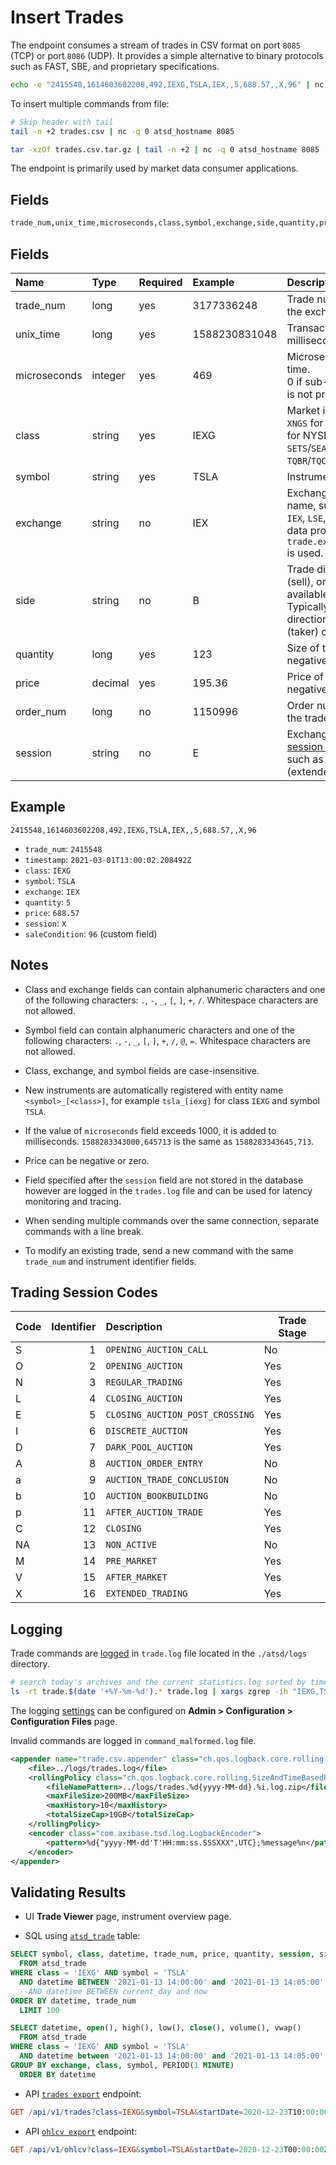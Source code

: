# Insert Trades

The endpoint consumes a stream of trades in CSV format on port `8085` (TCP) or port `8086` (UDP). It provides a simple alternative to binary protocols such as FAST, SBE, and proprietary specifications.

```bash
echo -e "2415548,1614603602208,492,IEXG,TSLA,IEX,,5,688.57,,X,96" | nc -q 0 atsd_hostname 8085
```

To insert multiple commands from file:

```bash
# Skip header with tail
tail -n +2 trades.csv | nc -q 0 atsd_hostname 8085
```

```bash
tar -xzOf trades.csv.tar.gz | tail -n +2 | nc -q 0 atsd_hostname 8085
```

The endpoint is primarily used by market data consumer applications.

## Fields

```bash
trade_num,unix_time,microseconds,class,symbol,exchange,side,quantity,price,order_num[,session][,field-1,..field-N]
```

## Fields

|Name|Type|Required|Example|Description|
|:---|:---|:---|:---|:---|
|trade_num|long|yes|3177336248| Trade number assigned by the exchange.|
|unix_time|long|yes|1588230831048| Transaction time in Unix milliseconds.|
|microseconds|integer|yes|469| Microsecond part of the trade time. <br>0 if sub-millisecond precision is not provided by data feed.|
|class|string|yes|IEXG| Market identifier [code](https://www.iso20022.org/market-identifier-codes) such as `XNGS` for NASDAQ, `XNYS`/`ARCX` for NYSE, `IEXG` for IEX, `SETS`/`SEAQ`/`IOB` for LSE, or `TQBR`/`TQCB`/`CETS` for MOEX. |
|symbol|string|yes|TSLA| Instrument symbol.|
|exchange|string|no|IEX| Exchange or trading venue name, such as `NASDAQ`, `NYSE`, `IEX`, `LSE`, `MOEX`, or a market data provider name. If empty, `trade.exchange.default.value` is used.|
|side|string|no|B| Trade direction: `B` (buy), `S` (sell), or empty, if not available in the data feed. Typically based on the direction of the initiating (taker) order.|
|quantity|long|yes|123| Size of the trade. Non-negative.|
|price|decimal|yes|195.36| Price of the trade. Can be negative.|
|order_num|long|no|1150996| Order number which initiated the trade (taker).|
|session|string|no|E| Exchange-specific [trading session and auction code](#trading-session-codes), such as `N` (normal) or `X` (extended).|

## Example

```ls
2415548,1614603602208,492,IEXG,TSLA,IEX,,5,688.57,,X,96
```

* `trade_num`: `2415548`
* `timestamp`: `2021-03-01T13:00:02.208492Z`
* `class`: `IEXG`
* `symbol`: `TSLA`
* `exchange`: `IEX`
* `quantity`: `5`
* `price`: `688.57`
* `session`: `X`
* `saleCondition`: `96` (custom field)

## Notes

* Class and exchange fields can contain alphanumeric characters and one of the following characters: `.`, `-`, `_`, `[`, `]`, `+`, `/`. Whitespace characters are not allowed.

* Symbol field can contain alphanumeric characters and one of the following characters: `.`, `-`, `_`, `[`, `]`, `+`, `/`, `@`, `=`. Whitespace characters are not allowed.

* Class, exchange, and symbol fields are case-insensitive.

* New instruments are automatically registered with entity name `<symbol>_[<class>]`, for example `tsla_[iexg]` for class `IEXG` and symbol `TSLA`.

* If the value of `microseconds` field exceeds 1000, it is added to milliseconds. `1588283343000,645713` is the same as `1588283343645,713`.

* Price can be negative or zero.

* Field specified after the `session` field are not stored in the database however are logged in the `trades.log` file and can be used for latency monitoring and tracing.

* When sending multiple commands over the same connection, separate commands with a line break.

* To modify an existing trade, send a new command with the same `trade_num` and instrument identifier fields.

## Trading Session Codes

| Code | Identifier | Description | Trade Stage |
|:---|---:|:---|---|
| S | 1 | `OPENING_AUCTION_CALL` | No |
| O | 2 | `OPENING_AUCTION` | Yes |
| N | 3 | `REGULAR_TRADING` | Yes |
| L | 4 | `CLOSING_AUCTION` | Yes |
| E | 5 | `CLOSING_AUCTION_POST_CROSSING` | Yes |
| I | 6 | `DISCRETE_AUCTION` | Yes |
| D | 7 | `DARK_POOL_AUCTION` | Yes |
| A | 8 | `AUCTION_ORDER_ENTRY` | No |
| a | 9 | `AUCTION_TRADE_CONCLUSION` | No |
| b | 10 | `AUCTION_BOOKBUILDING` | No |
| p | 11 | `AFTER_AUCTION_TRADE` | Yes |
| C | 12 | `CLOSING` | Yes |
| NA | 13 | `NON_ACTIVE` | No |
| M | 14 | `PRE_MARKET` | Yes |
| V | 15 | `AFTER_MARKET` | Yes |
| X | 16 | `EXTENDED_TRADING` | Yes |

## Logging

Trade commands are [logged](../administration/logging.md) in `trade.log` file located in the `./atsd/logs` directory.

```sh
# search today's archives and the current statistics.log sorted by time
ls -rt trade.$(date '+%Y-%m-%d').* trade.log | xargs zgrep -ih "IEXG,TSLA"
```

The logging [settings](../administration/logging.md) can be configured on **Admin > Configuration > Configuration Files** page.

Invalid commands are logged in `command_malformed.log` file.

```xml
<appender name="trade.csv.appender" class="ch.qos.logback.core.rolling.RollingFileAppender">
    <file>../logs/trades.log</file>
    <rollingPolicy class="ch.qos.logback.core.rolling.SizeAndTimeBasedRollingPolicy">
        <fileNamePattern>../logs/trades.%d{yyyy-MM-dd}.%i.log.zip</fileNamePattern>
        <maxFileSize>200MB</maxFileSize>
        <maxHistory>10</maxHistory>
        <totalSizeCap>10GB</totalSizeCap>
    </rollingPolicy>
    <encoder class="com.axibase.tsd.log.LogbackEncoder">
        <pattern>%d{"yyyy-MM-dd'T'HH:mm:ss.SSSXXX",UTC};%message%n</pattern>
    </encoder>
</appender>
```

## Validating Results

* UI **Trade Viewer** page, instrument overview page.

* SQL using [`atsd_trade`](./sql.md#atsd_trade-table) table:

```sql
SELECT symbol, class, datetime, trade_num, price, quantity, session, side, order_num
  FROM atsd_trade
WHERE class = 'IEXG' AND symbol = 'TSLA'
  AND datetime BETWEEN '2021-01-13 14:00:00' and '2021-01-13 14:05:00'
  --AND datetime BETWEEN current_day and now
ORDER BY datetime, trade_num
  LIMIT 100
```

```sql
SELECT datetime, open(), high(), low(), close(), volume(), vwap()
  FROM atsd_trade
WHERE class = 'IEXG' AND symbol = 'TSLA'
  AND datetime between '2021-01-13 14:00:00' and '2021-01-13 14:05:00'
GROUP BY exchange, class, symbol, PERIOD(1 MINUTE)
  ORDER BY datetime
```

* API [`trades export`](./trades-export.md) endpoint:

```elm
GET /api/v1/trades?class=IEXG&symbol=TSLA&startDate=2020-12-23T10:00:00Z&endDate=2020-12-24T11:00:00Z
```

* API [`ohlcv export`](./ohlcv-export.md) endpoint:

```elm
GET /api/v1/ohlcv?class=IEXG&symbol=TSLA&startDate=2020-12-23T00:00:00Z&endDate=2020-12-24T00:00:00Z&period=15%20MINUTE
```